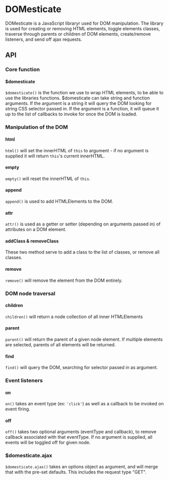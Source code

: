 # DOMesticate

DOMesticate is a JavaScript libraryr used for DOM manipulation.
The library is used for creating or removing HTML elements, toggle elements classes, traverse through parents or children of DOM elements, create/remove listeners, and send off ajax requests.

## API
### Core function
#### $domesticate
```$domesticate()``` is the function we use to wrap HTML elements, to be able to use the libraries functions.
$domesticate can take string and function arguments. If the argument is a string it will query the DOM looking for string CSS selector passed in. If the argument is a function, it will queue it up to the list of callbacks to invoke for once the DOM is loaded. 

### Manipulation of the DOM
#### html
```html()``` will set the innerHTML of ```this``` to argument - if no argument is supplied it will return ```this```'s current innerHTML.
#### empty
```empty()``` will reset the innerHTML of ```this```.
#### append
```append()``` is used to add HTMLElements to the DOM.

#### attr
```attr()``` is used as a getter or setter (depending on arguments passed in) of attributes on a DOM element.
#### addClass & removeClass
These two method serve to add a class to the list of classes, or remove all classes.
#### remove
```remove()``` will remove the element from the DOM entirely. 

### DOM node traversal
#### children
```children()``` will return a node collection of all inner HTMLElements 
#### parent
```parent()``` will return the parent of a given node element. If multiple elements are selected, parents of all elements will be returned. 
#### find
```find()``` will query the DOM, searching for selector passed in as argument. 

### Event listeners
#### on
```on()``` takes an event type (ex: ```'click'```) as well as a callback to be invoked on event firing.  
#### off
```off()``` takes two optional arguments (eventType and callback), to remove callback associated with that eventType. If no argument is supplied, all events will be toggled off for given node.
### $domesticate.ajax
```$domesticate.ajax()``` takes an options object as argument, and will merge that with the pre-set defaults. This includes the request type "GET".
